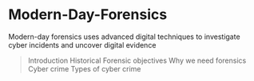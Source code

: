 # Modern-Day-Forensics
Modern-day forensics uses advanced digital techniques to investigate cyber incidents and uncover digital evidence

> Introduction
> Historical
> Forensic objectives
> Why we need forensics
> Cyber crime
> Types of cyber crime
